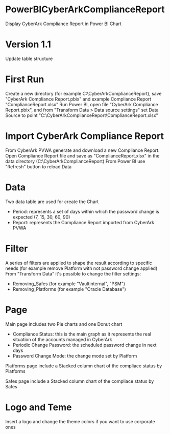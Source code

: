# PowerBICyberArkComplianceReport
Display CyberArk Compliance Report in Power BI Chart

# Version 1.1 
Update table structure


# First Run
Create a new directory (for example C:\CyberArkComplianceReport), save "CyberArk Compliance Report.pbix" and example Compliance Report "ComplianceReport.xlsx"
Run Power BI, open file "CyberArk Compliance Report.pbix", and from "Transform Data > Data source settings" set Data Source to point "C:\CyberArkComplianceReport\ComplianceReport.xlsx"


# Import CyberArk Compliance Report
From CyberArk PVWA generate and download a new Compliance Report. Open Compliance Report file and save as "ComplianceReport.xlsx" in the data directory (C:\CyberArkComplianceReport\)
From Power BI use "Refresh" button to reload Data


# Data
Two data table are used for create the Chart
- Period: represents a set of days within which the password change is expected (7, 15, 30, 60, 90)
- Report: represents the Compliance Report imported from CyberArk PVWA


# Filter
A series of filters are applied to shape the result according to specific needs (for example remove Platform with not password change applied)
From "Transform Data" it's possible to change the filter settings:
- Removing_Safes (for example "Vaultinternal", "PSM")
- Removing_Platforms (for example "Oracle Database")


# Page
Main page includes two Pie charts and one Donut chart
- Compliance Status: this is the main graph as it represents the real situation of the accounts managed in CyberArk
- Periodic Change Password: the scheduled password change in next days
- Password Change Mode: the change mode set by Platform

Platforms page include a Stacked column chart of the compliace status by Platforms

Safes page include a Stacked column chart of the compliace status by Safes


# Logo and Teme
Insert a logo and change the theme colors if you want to use corporate ones
